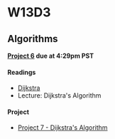 # W13D3

## Algorithms

__[Project 6](./SF/algorithms/w13d2/project6) due at 4:29pm PST__

#### Readings
* [Dijkstra](./algorithms/w13d3/dijkstra.md)
* Lecture: Dijkstra's Algorithm

#### Project
* [Project 7 - Dijkstra's Algorithm](./algorithms/w13d3/project7)
